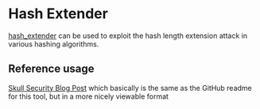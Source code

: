 Hash Extender
=============

[hash_extender](https://github.com/iagox86/hash_extender) can be used to exploit the hash length extension attack in various hashing algorithms.

Reference usage
---------------

[Skull Security Blog Post](https://blog.skullsecurity.org/2012/everything-you-need-to-know-about-hash-length-extension-attacks) which basically is the same as the GitHub readme for this tool, but in a more nicely viewable format